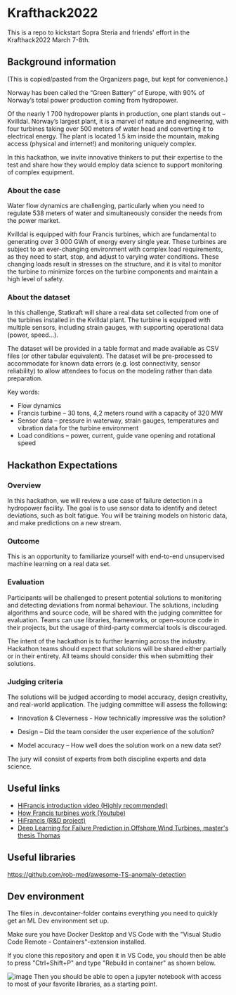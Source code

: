 # Krafthack2022
This is a repo to kickstart Sopra Steria and friends' effort in the Krafthack2022 March 7-8th.

## Background information
(This is copied/pasted from the Organizers page, but kept for convenience.)

Norway has been called the “Green Battery” of Europe, with 90% of Norway’s total power production coming from hydropower.

Of the nearly 1 700 hydropower plants in production, one plant stands out – Kvilldal. Norway’s largest plant, it is a marvel of nature and engineering, with four turbines taking over 500 meters of water head and converting it to electrical energy. The plant is located 1.5 km inside the mountain, making access (physical and internet!) and monitoring uniquely complex.

In this hackathon, we invite innovative thinkers to put their expertise to the test and share how they would employ data science to support monitoring of complex equipment.

### About the case

 Water flow dynamics are challenging, particularly when you need to regulate 538 meters of water and simultaneously consider the needs from the power market.

Kvilldal is equipped with four Francis turbines, which are fundamental to generating over 3 000 GWh of energy every single year. These turbines are subject to an ever-changing environment with complex load requirements, as they need to start, stop, and adjust to varying water conditions. These changing loads result in stresses on the structure, and it is vital to monitor the turbine to minimize forces on the turbine components and maintain a high level of safety.

### About the dataset

 In this challenge, Statkraft will share a real data set collected from one of the turbines installed in the Kvilldal plant. The turbine is equipped with multiple sensors, including strain gauges, with supporting operational data (power, speed...).

The dataset will be provided in a table format and made available as CSV files (or other tabular equivalent). The dataset will be pre-processed to accommodate for known data errors (e.g. lost connectivity, sensor reliability) to allow attendees to focus on the modeling rather than data preparation.

Key words:

* Flow dynamics
* Francis turbine – 30 tons, 4,2 meters round with a capacity of 320 MW
* Sensor data – pressure in waterway, strain gauges, temperatures and vibration data for the turbine environment
* Load conditions – power, current, guide vane opening and rotational speed


## Hackathon Expectations

### Overview

In this hackathon, we will review a use case of failure detection in a hydropower facility. The goal is to use sensor data to identify and detect deviations, such as bolt fatigue. You will be training models on historic data, and make predictions on a new stream.

### Outcome

This is an opportunity to familiarize yourself with end-to-end unsupervised machine learning on a real data set.

### Evaluation

Participants will be challenged to present potential solutions to monitoring and detecting deviations from normal behaviour. The solutions, including algorithms and source code, will be shared with the judging committee for evaluation. Teams can use libraries, frameworks, or open-source code in their projects, but the usage of third-party commercial tools is discouraged.

The intent of the hackathon is to further learning across the industry. Hackathon teams should expect that solutions will be shared either partially or in their entirety. All teams should consider this when submitting their solutions.

### Judging criteria

The solutions will be judged according to model accuracy, design creativity, and real-world application. The judging committee will assess the following:

* Innovation & Cleverness - How technically impressive was the solution?

* Design – Did the team consider the user experience of the solution?

* Model accuracy – How well does the solution work on a new data set?

The jury will consist of experts from both discipline experts and data science.

## Useful links
* [HiFrancis introduction video (Highly recommended)](https://vimeo.com/user4882639/review/256603245/d504d1289e)
* [How Francis turbines work (Youtube)](https://youtu.be/skQNf5_61Ps)
* [HiFrancis (R&D project)](https://www.ntnu.edu/nvks/hifrancis)
* [Deep Learning for Failure Prediction in Offshore Wind Turbines, master's thesis Thomas](https://drive.google.com/file/d/1LUsFMh03oc_f7dqJHRiJDogwdPVv-zlP/view?usp=sharing)

## Useful libraries
https://github.com/rob-med/awesome-TS-anomaly-detection

## Dev environment
The files in .devcontainer-folder contains everything you need to quickly get an ML Dev environment set up.

Make sure you have Docker Desktop and VS Code with the "Visual Studio Code Remote - Containers"-extension installed. 

If you clone this repository and open it in VS Code, you should then be able to press "Ctrl+Shift+P" and type "Rebuild in container" as shown below.

![image](https://user-images.githubusercontent.com/24563696/156766671-358da91a-8634-49bd-8997-c92b8d344d46.png)
Then you should be able to open a jupyter notebook with access to most of your favorite libraries, as a starting point.  
